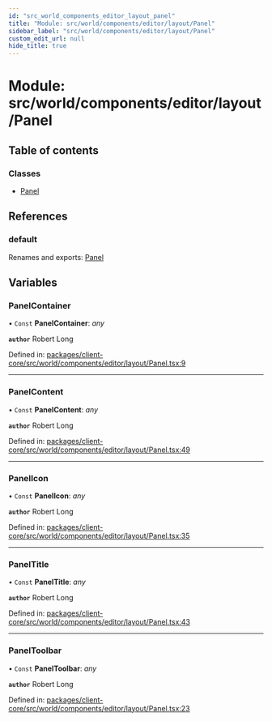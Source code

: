 ```yaml
---
id: "src_world_components_editor_layout_panel"
title: "Module: src/world/components/editor/layout/Panel"
sidebar_label: "src/world/components/editor/layout/Panel"
custom_edit_url: null
hide_title: true
---
```


# Module: src/world/components/editor/layout/Panel

## Table of contents

### Classes

- [Panel](../classes/src_world_components_editor_layout_panel.panel.md)

## References

### default

Renames and exports: [Panel](../classes/src_world_components_editor_layout_panel.panel.md)

## Variables

### PanelContainer

• `Const` **PanelContainer**: *any*

**`author`** Robert Long

Defined in: [packages/client-core/src/world/components/editor/layout/Panel.tsx:9](https://github.com/xr3ngine/xr3ngine/blob/65dfcf39a/packages/client-core/src/world/components/editor/layout/Panel.tsx#L9)

___

### PanelContent

• `Const` **PanelContent**: *any*

**`author`** Robert Long

Defined in: [packages/client-core/src/world/components/editor/layout/Panel.tsx:49](https://github.com/xr3ngine/xr3ngine/blob/65dfcf39a/packages/client-core/src/world/components/editor/layout/Panel.tsx#L49)

___

### PanelIcon

• `Const` **PanelIcon**: *any*

**`author`** Robert Long

Defined in: [packages/client-core/src/world/components/editor/layout/Panel.tsx:35](https://github.com/xr3ngine/xr3ngine/blob/65dfcf39a/packages/client-core/src/world/components/editor/layout/Panel.tsx#L35)

___

### PanelTitle

• `Const` **PanelTitle**: *any*

**`author`** Robert Long

Defined in: [packages/client-core/src/world/components/editor/layout/Panel.tsx:43](https://github.com/xr3ngine/xr3ngine/blob/65dfcf39a/packages/client-core/src/world/components/editor/layout/Panel.tsx#L43)

___

### PanelToolbar

• `Const` **PanelToolbar**: *any*

**`author`** Robert Long

Defined in: [packages/client-core/src/world/components/editor/layout/Panel.tsx:23](https://github.com/xr3ngine/xr3ngine/blob/65dfcf39a/packages/client-core/src/world/components/editor/layout/Panel.tsx#L23)
